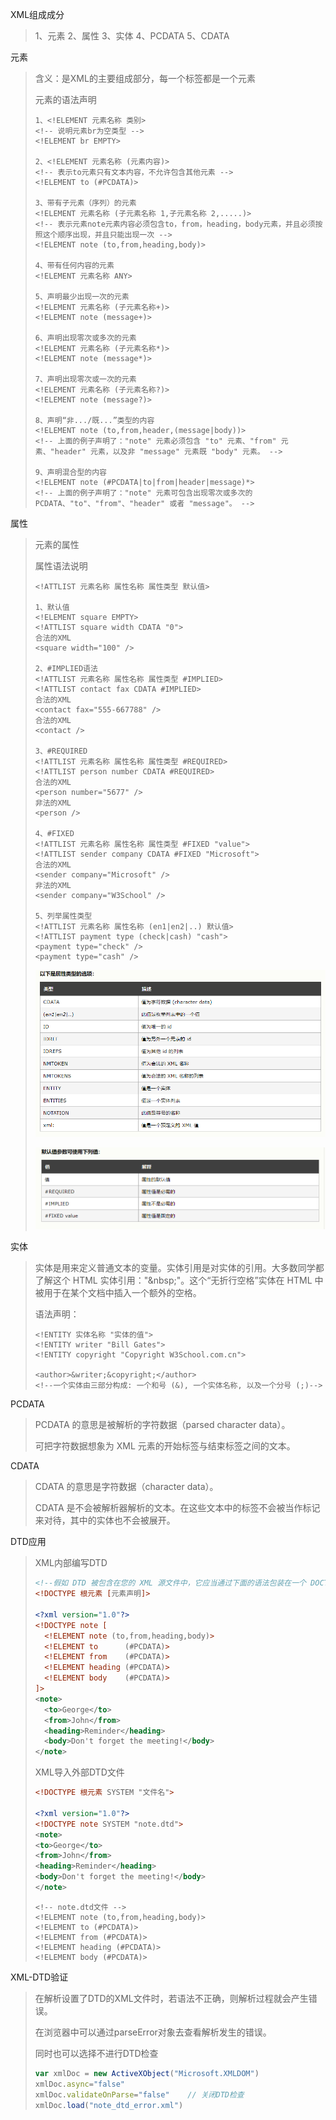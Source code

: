 XML组成成分

> 1、元素
> 2、属性
> 3、实体
> 4、PCDATA
> 5、CDATA

元素

> 含义：是XML的主要组成部分，每一个标签都是一个元素
>
> 元素的语法声明
>
> ```xml-dtd
> 1、<!ELEMENT 元素名称 类别>
> <!-- 说明元素br为空类型 -->
> <!ELEMENT br EMPTY>
> 
> 2、<!ELEMENT 元素名称 (元素内容)>
> <!-- 表示to元素只有文本内容，不允许包含其他元素 -->
> <!ELEMENT to (#PCDATA)>
> 
> 3、带有子元素（序列）的元素
> <!ELEMENT 元素名称 (子元素名称 1,子元素名称 2,.....)>
> <!-- 表示元素note元素内容必须包含to，from，heading，body元素，并且必须按照这个顺序出现，并且只能出现一次 -->
> <!ELEMENT note (to,from,heading,body)>
> 
> 4、带有任何内容的元素
> <!ELEMENT 元素名称 ANY>
> 
> 5、声明最少出现一次的元素
> <!ELEMENT 元素名称 (子元素名称+)>
> <!ELEMENT note (message+)>
> 
> 6、声明出现零次或多次的元素
> <!ELEMENT 元素名称 (子元素名称*)>
> <!ELEMENT note (message*)>
> 
> 7、声明出现零次或一次的元素
> <!ELEMENT 元素名称 (子元素名称?)>
> <!ELEMENT note (message?)>
> 
> 8、声明“非.../既...”类型的内容
> <!ELEMENT note (to,from,header,(message|body))>
> <!-- 上面的例子声明了："note" 元素必须包含 "to" 元素、"from" 元素、"header" 元素，以及非 "message" 元素既 "body" 元素。 -->
> 
> 9、声明混合型的内容
> <!ELEMENT note (#PCDATA|to|from|header|message)*>
> <!-- 上面的例子声明了："note" 元素可包含出现零次或多次的 PCDATA、"to"、"from"、"header" 或者 "message"。 -->
> 
> ```
>
> 

属性

> 元素的属性
>
> 属性语法说明
>
> ```xml-dtd
> <!ATTLIST 元素名称 属性名称 属性类型 默认值>
> 
> 1、默认值
> <!ELEMENT square EMPTY>
> <!ATTLIST square width CDATA "0">
> 合法的XML
> <square width="100" />
> 
> 2、#IMPLIED语法
> <!ATTLIST 元素名称 属性名称 属性类型 #IMPLIED>
> <!ATTLIST contact fax CDATA #IMPLIED>
> 合法的XML
> <contact fax="555-667788" />
> 合法的XML
> <contact />
> 
> 3、#REQUIRED
> <!ATTLIST 元素名称 属性名称 属性类型 #REQUIRED>
> <!ATTLIST person number CDATA #REQUIRED>
> 合法的XML
> <person number="5677" />
> 非法的XML
> <person />
> 
> 4、#FIXED
> <!ATTLIST 元素名称 属性名称 属性类型 #FIXED "value">
> <!ATTLIST sender company CDATA #FIXED "Microsoft">
> 合法的XML
> <sender company="Microsoft" />
> 非法的XML
> <sender company="W3School" />
> 
> 5、列举属性类型
> <!ATTLIST 元素名称 属性名称 (en1|en2|..) 默认值>
> <!ATTLIST payment type (check|cash) "cash">
> <payment type="check" />
> <payment type="cash" />
> ```
>
> ![image-20201122144212939](image\image-20201122144212939.png)
>
> ![image-20201122144251887](image\image-20201122144251887.png)

实体

> 实体是用来定义普通文本的变量。实体引用是对实体的引用。大多数同学都了解这个 HTML 实体引用："\&nbsp;"。这个“无折行空格”实体在 HTML 中被用于在某个文档中插入一个额外的空格。
>
> 语法声明：
>
> ```xml-dtd
> <!ENTITY 实体名称 "实体的值">
> <!ENTITY writer "Bill Gates">
> <!ENTITY copyright "Copyright W3School.com.cn">
> 
> <author>&writer;&copyright;</author>
> <!--一个实体由三部分构成: 一个和号 (&), 一个实体名称, 以及一个分号 (;)-->
> ```
>
> 

PCDATA

> PCDATA 的意思是被解析的字符数据（parsed character data）。
>
> 可把字符数据想象为 XML 元素的开始标签与结束标签之间的文本。

CDATA

> CDATA 的意思是字符数据（character data）。
>
> CDATA 是不会被解析器解析的文本。在这些文本中的标签不会被当作标记来对待，其中的实体也不会被展开。

DTD应用

> XML内部编写DTD
>
> ```xml
> <!--假如 DTD 被包含在您的 XML 源文件中，它应当通过下面的语法包装在一个 DOCTYPE 声明中：-->
> <!DOCTYPE 根元素 [元素声明]>
> 
> <?xml version="1.0"?>
> <!DOCTYPE note [
>   <!ELEMENT note (to,from,heading,body)>
>   <!ELEMENT to      (#PCDATA)>
>   <!ELEMENT from    (#PCDATA)>
>   <!ELEMENT heading (#PCDATA)>
>   <!ELEMENT body    (#PCDATA)>
> ]>
> <note>
>   <to>George</to>
>   <from>John</from>
>   <heading>Reminder</heading>
>   <body>Don't forget the meeting!</body>
> </note>
> ```
>
> XML导入外部DTD文件
>
> ```xml
> <!DOCTYPE 根元素 SYSTEM "文件名">
> 
> <?xml version="1.0"?>
> <!DOCTYPE note SYSTEM "note.dtd">
> <note>
> <to>George</to>
> <from>John</from>
> <heading>Reminder</heading>
> <body>Don't forget the meeting!</body>
> </note> 
> ```
>
> ```xml-dtd
> <!-- note.dtd文件 -->
> <!ELEMENT note (to,from,heading,body)>
> <!ELEMENT to (#PCDATA)>
> <!ELEMENT from (#PCDATA)>
> <!ELEMENT heading (#PCDATA)>
> <!ELEMENT body (#PCDATA)>
> ```

XML-DTD验证

> 在解析设置了DTD的XML文件时，若语法不正确，则解析过程就会产生错误。
>
> 在浏览器中可以通过parseError对象去查看解析发生的错误。
>
> 同时也可以选择不进行DTD检查
>
> ```js
> var xmlDoc = new ActiveXObject("Microsoft.XMLDOM")
> xmlDoc.async="false"
> xmlDoc.validateOnParse="false"	// 关闭DTD检查
> xmlDoc.load("note_dtd_error.xml")
> ```




